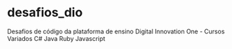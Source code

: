 # desafios_dio
Desafios de código da plataforma de ensino Digital Innovation One - Cursos Variados C# Java Ruby Javascript
